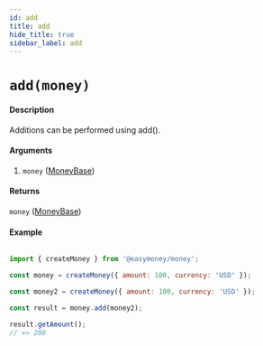 ```yaml
---
id: add
title: add
hide_title: true
sidebar_label: add
---
```


# `add(money)`

#### Description

Additions can be performed using add().

#### Arguments

1. `money` ([MoneyBase](Description.md#moneybase))

#### Returns

`money` ([MoneyBase](Description.md#moneybase))

#### Example

```js

import { createMoney } from '@easymoney/money';

const money = createMoney({ amount: 100, currency: 'USD' });

const money2 = createMoney({ amount: 100, currency: 'USD' });

const result = money.add(money2);

result.getAmount();
// => 200

```
